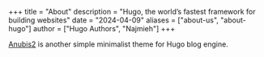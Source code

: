 +++
title = "About"
description = "Hugo, the world’s fastest framework for building websites"
date = "2024-04-09"
aliases = ["about-us", "about-hugo"]
author = ["Hugo Authors", "Najmieh"]
+++

[Anubis2](https://github.com/Junyi-99/hugo-theme-anubis2) is another simple minimalist theme for Hugo blog engine.



